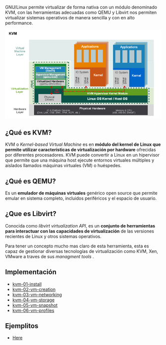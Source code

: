 GNU/Linux permite virtualizar de forma nativa con un módulo denominado KVM, con las herramientas adecuadas como  QEMU y Libvirt nos permiten virtualizar sistemas operativos de manera sencilla y con en alto performance.

<p align="center">
<img src="img/arquitectura-kvm.png">
</p>

## ¿Qué es KVM?

KVM o _Kernel-based Virtual Machine_ es en **módulo del kernel de Linux que permite utilizar características de virtualización por hardware** ofrecidas por diferentes procesadores. KVM puede convertir a Linux en un hipervisor que permite que una máquina host ejecute entornos virtuales múltiples y aislados llamados máquinas virtuales (VM) o huéspedes.

## ¿Qué es QEMU?

Es un **emulador de máquinas virtuales** genérico open source que permite emular en sistema completo, incluidos periféricos y el espacio de usuario.

## ¿Que es Libvirt?
Conocida como _libvirt virtualization API_, es un **conjunto de herramientas para interactuar con las capacidades de virtualización** de las versiones recientes de Linux y otros sistemas operativos. 

Para tener un concepto mucho mas claro de esta herramienta, esta es capaz de gestionar diversas tecnologías de virtualización como KVM, Xen, VMware a traves de sus _managment tools_ .


## Implementación
- [kvm-01-install](kvm-01-install.md)
- [kvm-02-vm-creation](kvm-02-vm-creation.md)
- [kvm-03-vm-networking](kvm-03-vm-networking.md)
- [kvm-04-vm-storage](kvm-04-vm-storage.md)
- [kvm-05-vm-snapshot](kvm-05-vm-snapshot.md)
- [kvm-06-vm-profiles](kvm-06-vm-profiles.md)

## Ejemplitos
- [Here](examples/)